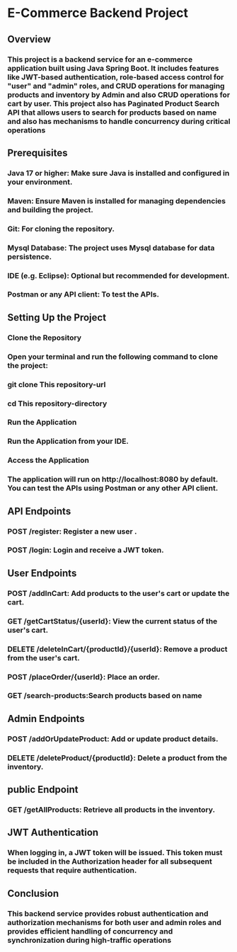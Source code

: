 # E-Commerce Backend Project

## Overview

### This project is a backend service for an e-commerce application built using Java Spring Boot. It includes features like JWT-based authentication, role-based access control for "user" and "admin" roles, and CRUD operations for managing products and inventory by Admin and also CRUD operations for cart by user. This project also has  Paginated Product Search API that allows users to search for products based on name and also has mechanisms to handle concurrency during critical operations

## Prerequisites
### Java 17 or higher: Make sure Java is installed and configured in your environment.
### Maven: Ensure Maven is installed for managing dependencies and building the project.
### Git: For cloning the repository.
### Mysql Database: The project uses Mysql database for data persistence.
### IDE (e.g. Eclipse): Optional but recommended for development.
### Postman or any API client: To test the APIs.

## Setting Up the Project

### Clone the Repository
### Open your terminal and run the following command to clone the project:
### git clone This repository-url
### cd This repository-directory

### Run the Application
### Run the Application from your IDE.

### Access the Application
### The application will run on http://localhost:8080 by default. You can test the APIs using Postman or any other API client.

## API Endpoints

### POST /register: Register a new user .
### POST /login: Login and receive a JWT token.

## User Endpoints

### POST /addInCart: Add products to the user's cart or update the cart.
### GET /getCartStatus/{userId}: View the current status of the user's cart.
### DELETE /deleteInCart/{productId}/{userId}: Remove a product from the user's cart.
### POST /placeOrder/{userId}: Place an order.
### GET /search-products:Search products based on name

## Admin Endpoints

### POST /addOrUpdateProduct: Add or update product details.
### DELETE /deleteProduct/{productId}: Delete a product from the inventory.

## public Endpoint

### GET /getAllProducts: Retrieve all products in the inventory.

## JWT Authentication

### When logging in, a JWT token will be issued. This token must be included in the Authorization header for all subsequent requests that require authentication.

## Conclusion

### This backend service provides robust authentication and authorization mechanisms for both user and admin roles and provides efficient handling of concurrency and synchronization during high-traffic operations








